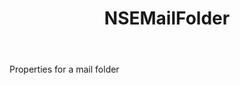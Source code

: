 ﻿---
uid: crmscript_ref_NSEMailFolder
title: NSEMailFolder
intellisense: Void.NSEMailFolder
keywords: NSEMailFolder
so.topic: reference
---

Properties for a mail folder
